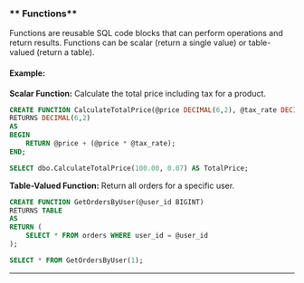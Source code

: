 ### ** Functions**
Functions are reusable SQL code blocks that can perform operations and return results. Functions can be scalar (return a single value) or table-valued (return a table).

#### **Example:**
**Scalar Function:** Calculate the total price including tax for a product.
```sql
CREATE FUNCTION CalculateTotalPrice(@price DECIMAL(6,2), @tax_rate DECIMAL(4,2))
RETURNS DECIMAL(6,2)
AS
BEGIN
    RETURN @price + (@price * @tax_rate);
END;

SELECT dbo.CalculateTotalPrice(100.00, 0.07) AS TotalPrice;
```

**Table-Valued Function:** Return all orders for a specific user.
```sql
CREATE FUNCTION GetOrdersByUser(@user_id BIGINT)
RETURNS TABLE
AS
RETURN (
    SELECT * FROM orders WHERE user_id = @user_id
);

SELECT * FROM GetOrdersByUser(1);
```

---
